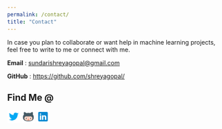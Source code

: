 ```yaml
---
permalink: /contact/
title: "Contact"
---
```


In case you plan to collaborate or want help in machine learning projects, feel free to write to me or connect with me.

**Email** : sundarishreyagopal@gmail.com

**GitHub** : https://github.com/shreyagopal/

## Find Me @
<a href="https://twitter.com/shreyagopal" target="_blank"><img class="ai-subscribed-social-icon" src="/assets/images/tw.png" width="30"></a>
<a href="https://github.com/shreyagopal" target="_blank"><img class="ai-subscribed-social-icon" src="/assets/images/gthb.png" width="30"></a>
<a href="https://www.linkedin.com/in/shreya-gopal-sundari-03a56519a" target="_blank"><img class="ai-subscribed-social-icon" src="/assets/images/lnkdn.png" width="30"></a>
